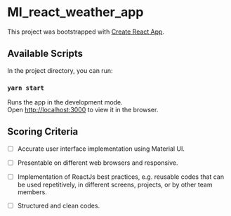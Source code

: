 # MI_react_weather_app

This project was bootstrapped with [Create React App](https://github.com/facebook/create-react-app).

## Available Scripts

In the project directory, you can run:

### `yarn start`

Runs the app in the development mode.<br>
Open [http://localhost:3000](http://localhost:3000) to view it in the browser.

## Scoring Criteria
- [ ]  Accurate user interface implementation using Material UI.
- [ ]  Presentable on different web browsers and responsive.
- [ ]  Implementation of ReactJs best practices, e.g. reusable codes that can be used
repetitively, in different screens, projects, or by other team members.
- [ ]  Structured and clean codes.


